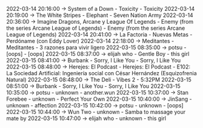 2022-03-14 20:16:00 -> System of a Down - Toxicity - Toxicity
2022-03-14 20:19:00 -> The White Stripes - Elephant - Seven Nation Army
2022-03-14 20:36:00 -> Imagine Dragons, Arcane y League Of Legends - Enemy (from the series Arcane League of Legends) - Enemy (from the series Arcane League of Legends)
2022-03-14 20:41:00 -> La Factoria - Nuevas Metas - Perdóname (con Eddy Lover)
2022-03-14 22:18:00 -> Meditantes - Meditantes - 3 razones para vivir ligero
2022-03-15 08:35:00 -> potsu - [oops] - [oops]
2022-03-15 08:37:00 -> elijah who - Gentle Boy - this girl
2022-03-15 08:41:00 -> Burbank - Sorry, I Like You - Sorry, I Like You
2022-03-15 08:48:00 -> Herejes: El Podcast - Herejes: El Podcast - E102: La Sociedad Artificial: Ingeniería social con César Hernández (Esquizofrenia Natural)
2022-03-15 08:48:00 -> The Deli - Vibes 2 - 5:32PM
2022-03-15 08:51:00 -> Burbank - Sorry, I Like You - Sorry, I Like You
2022-03-15 10:35:00 -> potsu - unknown - another.wun
2022-03-15 10:37:00 -> Stan Forebee - unknown - Perfect Your Own
2022-03-15 10:40:00 -> JinSang - unknown - affection
2022-03-15 10:42:00 -> potsu - unknown - [oops]
2022-03-15 10:44:00 -> Wun Two - unknown - Samba to massage your mate by
2022-03-15 10:47:00 -> elijah who - unknown - this girl
